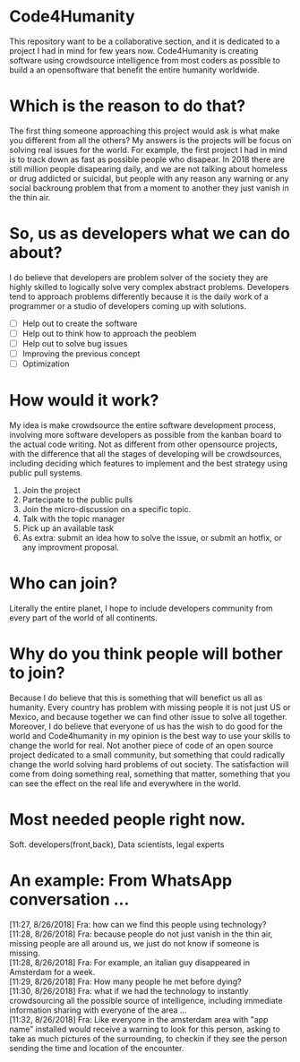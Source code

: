 # Code4Humanity
This repository want to be a collaborative section, and it is dedicated to a project I had in mind for few years now. Code4Humanity is creating software using crowdsource intelligence from most coders as possible to build a an opensoftware that benefit the entire humanity worldwide. 

# Which is the reason to do that?
The first thing someone approaching this project would ask is what make you different from all the others? 
My answers is the projects will be focus on solving real issues for the world. For example, the first project I had in mind is to track down as fast as possible people who disapear. In 2018 there are still million people disapearing daily, and we are not talking about homeless or drug addicted or suicidal, but people with any reason any warning or any social backroung problem that from a moment to another they just vanish in the thin air. 

# So, us as developers what we can do about? 
I do believe that developers are problem solver of the society they are highly skilled to logically solve very complex abstract problems. Developers tend to approach problems differently because it is the daily work of a programmer or a studio of developers coming up with solutions. 
- [ ] Help out to create the software
- [ ] Help out to think how to approach the peoblem
- [ ] Help out to solve bug issues
- [ ] Improving the previous concept
- [ ] Optimization

# How would it work? 
My idea is make crowdsource the entire software development process, involving more software developers as possible from the kanban board to the actual code writing. Not as different from other opensource projects, with the difference that all the stages of developing will be crowdsources, including deciding which features to implement and the best strategy using public pull systems. 

1. Join the project
2. Partecipate to the public pulls
3. Join the micro-discussion on a specific topic. 
4. Talk with the topic manager
5. Pick up an available task
6. As extra: submit an idea how to solve the issue, or submit an hotfix, or any improvment proposal. 

# Who can join? 
Literally the entire planet, I hope to include developers community from every part of the world of all continents. 

# Why do you think people will bother to join? 
Because I do believe that this is something that will benefict us all as humanity. Every country has problem with missing people it is not just US or Mexico, and because together we can find other issue to solve all together. Moreover, I do believe that everyone of us has the wish to do good for the world and Code4humanity in my opinion is the best way to use your skills to change the world for real. Not another piece of code of an open source project dedicated to a small community, but something that could radically change the world solving hard problems of out society. The satisfaction will come from doing something real, something that matter, something that you can see the effect on the real life and everywhere in the world. 

# Most needed people right now.
Soft. developers(front,back), Data scientists, legal experts

# An example:  From WhatsApp conversation ... 
[11:27, 8/26/2018] Fra: how can we find this people using technology? </br>
[11:28, 8/26/2018] Fra: because people do not just vanish in the thin air, missing people are all around us, we just do not know if someone is missing. </br>
[11:28, 8/26/2018] Fra: For example, an italian guy disappeared in Amsterdam for a week. </br>
[11:29, 8/26/2018] Fra: How many people he met before dying? </br>
[11:30, 8/26/2018] Fra: what if we had the technology to instantly crowdsourcing all the possible source of intelligence, including immediate information sharing with everyone of the area ... </br>
[11:32, 8/26/2018] Fra: Like everyone in the amsterdam area with "app name" installed would receive a warning to look for this person, asking to take as much pictures of the surrounding, to checkin if they see the person sending the time and location of the encounter.  </br>

